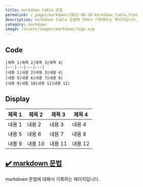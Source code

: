 ```yaml
---
title: markdown table 문법
permalink: /_pages/markdown/2022-06-28-markdown_table.html
description: markdown table 문법에 대해서 기록해두는 페이지입니다. 
category: markdown
image: /assets/images/markdown/logo.svg
---
```



Code
---
```
|제목 1|제목 2|제목 3|제목 4|
|---|---|---|---|
|내용 1|내용 2|내용 3|내용 4|
|내용 5|내용 6|내용 7|내용 8|
|내용 9|내용 10|내용 11|내용 12|
```


Display
---


|제목 1|제목 2|제목 3|제목 4|
|---|---|---|---|
|내용 1|내용 2|내용 3|내용 4|
|내용 5|내용 6|내용 7|내용 8|
|내용 9|내용 10|내용 11|내용 12|


[✔️  markdown 문법](index.html 'markdown 문법에 대해서 기록')
---


markdown 문법에 대해서 기록하는 페이지입니다.
